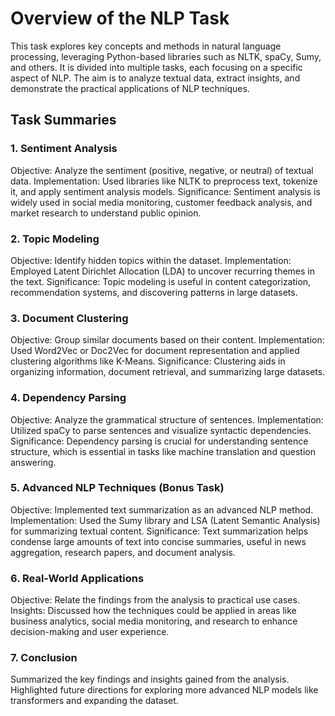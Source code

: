 # Overview of the NLP Task

This task explores key concepts and methods in natural language processing, leveraging Python-based libraries such as NLTK, spaCy, Sumy, and others. It is divided into multiple tasks, each focusing on a specific aspect of NLP. The aim is to analyze textual data, extract insights, and demonstrate the practical applications of NLP techniques.

## Task Summaries

### 1. Sentiment Analysis
Objective: Analyze the sentiment (positive, negative, or neutral) of textual data.
Implementation: Used libraries like NLTK to preprocess text, tokenize it, and apply sentiment analysis models.
Significance: Sentiment analysis is widely used in social media monitoring, customer feedback analysis, and market research to understand public opinion.
### 2. Topic Modeling
Objective: Identify hidden topics within the dataset.
Implementation: Employed Latent Dirichlet Allocation (LDA) to uncover recurring themes in the text.
Significance: Topic modeling is useful in content categorization, recommendation systems, and discovering patterns in large datasets.
### 3. Document Clustering
Objective: Group similar documents based on their content.
Implementation: Used Word2Vec or Doc2Vec for document representation and applied clustering algorithms like K-Means.
Significance: Clustering aids in organizing information, document retrieval, and summarizing large datasets.
### 4. Dependency Parsing
Objective: Analyze the grammatical structure of sentences.
Implementation: Utilized spaCy to parse sentences and visualize syntactic dependencies.
Significance: Dependency parsing is crucial for understanding sentence structure, which is essential in tasks like machine translation and question answering.
### 5. Advanced NLP Techniques (Bonus Task)
Objective: Implemented text summarization as an advanced NLP method.
Implementation: Used the Sumy library and LSA (Latent Semantic Analysis) for summarizing textual content.
Significance: Text summarization helps condense large amounts of text into concise summaries, useful in news aggregation, research papers, and document analysis.
### 6. Real-World Applications
Objective: Relate the findings from the analysis to practical use cases.
Insights: Discussed how the techniques could be applied in areas like business analytics, social media monitoring, and research to enhance decision-making and user experience.
### 7. Conclusion
Summarized the key findings and insights gained from the analysis.
Highlighted future directions for exploring more advanced NLP models like transformers and expanding the dataset.
